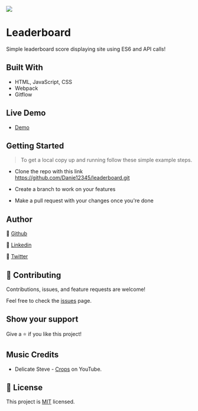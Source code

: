 ![](https://img.shields.io/badge/Microverse-blueviolet)

# Leaderboard

Simple leaderboard score displaying site using ES6 and API calls!

## Built With

- HTML, JavaScript, CSS
- Webpack
- Gitflow

## Live Demo

- [Demo](https://danie12345.github.io/leaderboard/dist/)

## Getting Started

> To get a local copy up and running follow these simple example steps.

- Clone the repo with this link https://github.com/Danie12345/leaderboard.git

- Create a branch to work on your features

- Make a pull request with your changes once you're done

## Author

👤 [Github](https://github.com/Danie12345)

👤 [Linkedin](https://www.linkedin.com/in/daniel-malo-75218a192/)

👤 [Twitter](https://twitter.com/DanielMalo_v4)

## 🤝 Contributing

Contributions, issues, and feature requests are welcome!

Feel free to check the [issues](https://github.com/Danie12345/leaderboard/issues) page.

## Show your support

Give a ⭐️ if you like this project!

## Music Credits
- Delicate Steve - [Crops](https://www.youtube.com/watch?v=K11_8mgay8E) on YouTube.

## 📝 License

This project is [MIT](https://github.com/git/git-scm.com/blob/main/MIT-LICENSE.txt) licensed.
